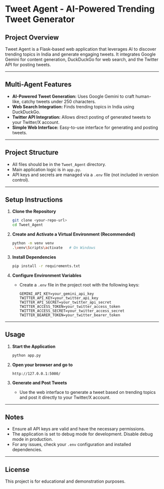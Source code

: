 # Tweet Agent - AI-Powered Trending Tweet Generator

## Project Overview
Tweet Agent is a Flask-based web application that leverages AI to discover trending topics in India and generate engaging tweets. It integrates Google Gemini for content generation, DuckDuckGo for web search, and the Twitter API for posting tweets.

---

## Multi-Agent Features
- **AI-Powered Tweet Generation:** Uses Google Gemini to craft human-like, catchy tweets under 250 characters.
- **Web Search Integration:** Finds trending topics in India using DuckDuckGo.
- **Twitter API Integration:** Allows direct posting of generated tweets to your Twitter/X account.
- **Simple Web Interface:** Easy-to-use interface for generating and posting tweets.

---

## Project Structure
- All files should be in the `Tweet_Agent` directory.
- Main application logic is in `app.py`.
- API keys and secrets are managed via a `.env` file (not included in version control).

---

## Setup Instructions

1. **Clone the Repository**
   ```bash
   git clone <your-repo-url>
   cd Tweet_Agent
   ```

2. **Create and Activate a Virtual Environment (Recommended)**
   ```bash
   python -m venv venv
   .\venv\Scripts\activate   # On Windows
   ```

3. **Install Dependencies**
   ```bash
   pip install -r requirements.txt
   ```

4. **Configure Environment Variables**
   - Create a `.env` file in the project root with the following keys:
     ```
     GEMINI_API_KEY=your_gemini_api_key
     TWITTER_API_KEY=your_twitter_api_key
     TWITTER_API_SECRET=your_twitter_api_secret
     TWITTER_ACCESS_TOKEN=your_twitter_access_token
     TWITTER_ACCESS_SECRET=your_twitter_access_secret
     TWITTER_BEARER_TOKEN=your_twitter_bearer_token
     ```

---

## Usage

1. **Start the Application**
   ```bash
   python app.py
   ```

2. **Open your browser and go to**
   ```
   http://127.0.0.1:5000/
   ```

3. **Generate and Post Tweets**
   - Use the web interface to generate a tweet based on trending topics and post it directly to your Twitter/X account.

---

## Notes
- Ensure all API keys are valid and have the necessary permissions.
- The application is set to debug mode for development. Disable debug mode in production.
- For any issues, check your `.env` configuration and installed dependencies.

---

## License
This project is for educational and demonstration purposes.
